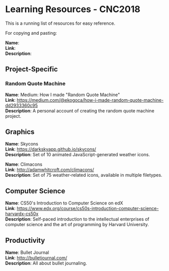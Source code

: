 # Learning Resources - CNC2018

This is a running list of resources for easy reference.

For copying and pasting:

**Name**: \
**Link**: \
**Description**:

## Project-Specific

### Random Quote Machine

**Name**: Medium: How I made "Random Quote Machine" \
**Link**: https://medium.com/@ekogoca/how-i-made-random-quote-machine-dd2933360c95 \
**Description**: A personal account of creating the random quote machine project.

## Graphics

**Name**: Skycons \
**Link**: https://darkskyapp.github.io/skycons/ \
**Description**: Set of 10 animated JavaScript-generated weather icons.

**Name**: Climacons \
**Link**: http://adamwhitcroft.com/climacons/ \
**Description**: Set of 75 weather-related icons, available in multiple filetypes.

## Computer Science

**Name**: CS50's Introduction to Computer Science on edX \
**Link**: https://www.edx.org/course/cs50s-introduction-computer-science-harvardx-cs50x \
**Description**: Self-paced introduction to the intellectual enterprises of computer science and the art of programming by Harvard University.

## Productivity

**Name**: Bullet Journal \
**Link**: http://bulletjournal.com/ \
**Description**: All about bullet journaling.

